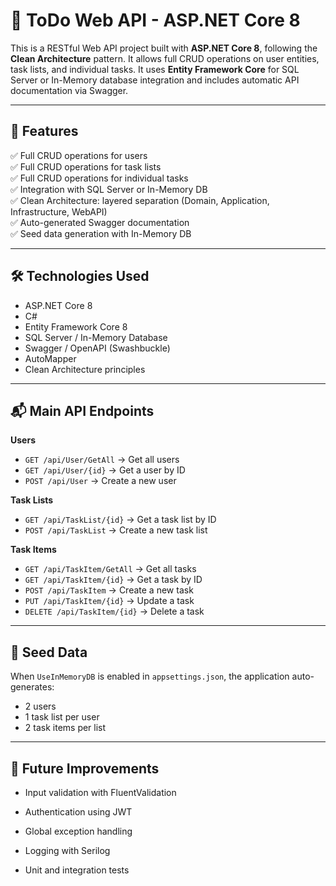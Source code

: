 # 📝 ToDo Web API - ASP.NET Core 8

This is a RESTful Web API project built with **ASP.NET Core 8**, following the **Clean Architecture** pattern. It allows full CRUD operations on user entities, task lists, and individual tasks. It uses **Entity Framework Core** for SQL Server or In-Memory database integration and includes automatic API documentation via Swagger.

---

## 🚀 Features

✅ Full CRUD operations for users  
✅ Full CRUD operations for task lists  
✅ Full CRUD operations for individual tasks  
✅ Integration with SQL Server or In-Memory DB  
✅ Clean Architecture: layered separation (Domain, Application, Infrastructure, WebAPI)  
✅ Auto-generated Swagger documentation  
✅ Seed data generation with In-Memory DB  

---

## 🛠️ Technologies Used

- ASP.NET Core 8
- C#
- Entity Framework Core 8
- SQL Server / In-Memory Database
- Swagger / OpenAPI (Swashbuckle)
- AutoMapper
- Clean Architecture principles

---

## 📬 Main API Endpoints

**Users**
- `GET /api/User/GetAll` → Get all users  
- `GET /api/User/{id}` → Get a user by ID  
- `POST /api/User` → Create a new user
  
**Task Lists**
- `GET /api/TaskList/{id}` → Get a task list by ID  
- `POST /api/TaskList` → Create a new task list  

**Task Items**
- `GET /api/TaskItem/GetAll` → Get all tasks  
- `GET /api/TaskItem/{id}` → Get a task by ID  
- `POST /api/TaskItem` → Create a new task  
- `PUT /api/TaskItem/{id}` → Update a task  
- `DELETE /api/TaskItem/{id}` → Delete a task  

---

## 🧪 Seed Data

When `UseInMemoryDB` is enabled in `appsettings.json`, the application auto-generates:
- 2 users
- 1 task list per user
- 2 task items per list

---
## 📄 Future Improvements
- Input validation with FluentValidation

- Authentication using JWT

- Global exception handling

- Logging with Serilog

- Unit and integration tests
